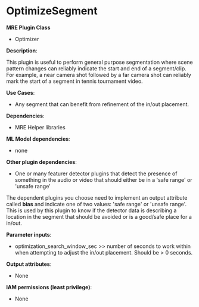 # OptimizeSegment #

**MRE Plugin Class**
- Optimizer

**Description**:

This plugin is useful to perform general purpose segmentation where scene pattern changes can reliably indicate the start and end of a segment/clip. For example, a near camera shot followed by a far camera shot can reliably mark the start of a segment in tennis tournament video.


**Use Cases**:
- Any segment that can benefit from refinement of the in/out placement.

**Dependencies**:
- MRE Helper libraries

**ML Model dependencies**:
- none

**Other plugin dependencies**:
- One or many featurer detector plugins that detect the presence of something in the audio or video that should either be in a 'safe range' or 'unsafe range'

The dependent plugins you choose need to implement an output attribute called **bias** and indicate one of two values:
'safe range' or 'unsafe range'. This is used by this plugin to know if the detector data is describing a location in the segment that should be avoided or is a good/safe place for a in/out.

**Parameter inputs**:
- optimization_search_window_sec >> number of seconds to work within when attempting to adjust the in/out placement. Should be > 0 seconds.

**Output attributes**:
- None

**IAM permissions (least privilege)**:
- None
